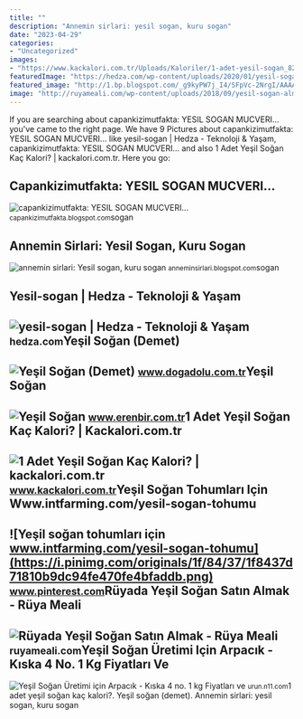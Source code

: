 ```yaml
---
title: ""
description: "Annemin sirlari: yesil sogan, kuru sogan"
date: "2023-04-29"
categories:
- "Uncategorized"
images:
- "https://www.kackalori.com.tr/Uploads/Kaloriler/1-adet-yesil-sogan_82_2.jpg?width=300"
featuredImage: "https://hedza.com/wp-content/uploads/2020/01/yesil-sogan.jpg"
featured_image: "http://1.bp.blogspot.com/_g9kyPW7j_I4/SFpVc-2NrgI/AAAAAAAABOo/4CY737gbr_g/w1200-h630-p-k-no-nu/SOGAN+MUCVER.JPG"
image: "http://ruyameali.com/wp-content/uploads/2018/09/yesil-sogan-almak-810x456.jpg"
---
```


If you are searching about capankizimutfakta: YESIL SOGAN MUCVERI... you've came to the right page. We have 9 Pictures about capankizimutfakta: YESIL SOGAN MUCVERI... like yesil-sogan | Hedza - Teknoloji &amp; Yaşam, capankizimutfakta: YESIL SOGAN MUCVERI... and also 1 Adet Yeşil Soğan Kaç Kalori? | kackalori.com.tr. Here you go:

Capankizimutfakta: YESIL SOGAN MUCVERI...
-----------------------------------------

 ![capankizimutfakta: YESIL SOGAN MUCVERI...](http://1.bp.blogspot.com/_g9kyPW7j_I4/SFpVc-2NrgI/AAAAAAAABOo/4CY737gbr_g/w1200-h630-p-k-no-nu/SOGAN+MUCVER.JPG) <small>capankizimutfakta.blogspot.com</small>sogan

Annemin Sirlari: Yesil Sogan, Kuru Sogan
----------------------------------------

 ![annemin sirlari: Yesil sogan, kuru sogan](http://3.bp.blogspot.com/_o1s540Vke-w/S3q_7hRgk1I/AAAAAAAADXo/H2eOXqGOGQo/w1200-h630-p-k-no-nu/sogan+kolaj2.jpg) <small>anneminsirlari.blogspot.com</small>sogan

Yesil-sogan | Hedza - Teknoloji &amp; Yaşam
-------------------------------------------

 ![yesil-sogan | Hedza - Teknoloji & Yaşam](https://hedza.com/wp-content/uploads/2020/01/yesil-sogan.jpg) <small>hedza.com</small>Yeşil Soğan (Demet)
-------------------

 ![Yeşil Soğan (Demet)](https://www.dogadolu.com.tr/Uploads/UrunResimleri/buyuk/yesil-sogan-demet-c1-238.jpg) <small>www.dogadolu.com.tr</small>Yeşil Soğan
-----------

 ![Yeşil Soğan](https://www.erenbir.com.tr/Image/UrunImage/yesil-sogan.jpg) <small>www.erenbir.com.tr</small>1 Adet Yeşil Soğan Kaç Kalori? | Kackalori.com.tr
-------------------------------------------------

 ![1 Adet Yeşil Soğan Kaç Kalori? | kackalori.com.tr](https://www.kackalori.com.tr/Uploads/Kaloriler/1-adet-yesil-sogan_82_2.jpg?width=300) <small>www.kackalori.com.tr</small>Yeşil Soğan Tohumları Için Www.intfarming.com/yesil-sogan-tohumu
----------------------------------------------------------------

 ![Yeşil soğan tohumları için www.intfarming.com/yesil-sogan-tohumu](https://i.pinimg.com/originals/1f/84/37/1f8437d71810b9dc94fe470fe4bfaddb.png) <small>www.pinterest.com</small>Rüyada Yeşil Soğan Satın Almak - Rüya Meali
-------------------------------------------

 ![Rüyada Yeşil Soğan Satın Almak - Rüya Meali](http://ruyameali.com/wp-content/uploads/2018/09/yesil-sogan-almak-810x456.jpg) <small>ruyameali.com</small>Yeşil Soğan Üretimi Için Arpacık - Kıska 4 No. 1 Kg Fiyatları Ve
----------------------------------------------------------------

 ![Yeşil Soğan Üretimi için Arpacık - Kıska 4 no. 1 kg Fiyatları ve](https://n11scdn.akamaized.net/a1/450/ev-yasam/tohum/yesil-sogan-uretimi-icin-arpacik-kiska-4-no-1-kg__1118857262660975.jpg) <small>urun.n11.com</small>1 adet yeşil soğan kaç kalori?. Yeşil soğan (demet). Annemin sirlari: yesil sogan, kuru sogan
